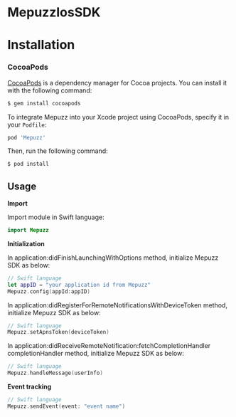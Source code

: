 # MepuzzIosSDK
# Installation

### CocoaPods

[CocoaPods](http://cocoapods.org) is a dependency manager for Cocoa projects. You can install it with the following command:

```bash
$ gem install cocoapods
```

To integrate Mepuzz into your Xcode project using CocoaPods, specify it in your `Podfile`:

```bash
pod 'Mepuzz'
```

Then, run the following command:

```bash
$ pod install
```

## Usage

**Import**

Import module in Swift language:
```swift
import Mepuzz
```

**Initialization**

In application:didFinishLaunchingWithOptions method, initialize Mepuzz SDK as below:

```swift
// Swift language
let appID = "your application id from Mepuzz"
Mepuzz.config(appId:appID)
```
In application:didRegisterForRemoteNotificationsWithDeviceToken method, initialize Mepuzz SDK as below:
```swift
// Swift language
Mepuzz.setApnsToken(deviceToken)
```
In application:didReceiveRemoteNotification:fetchCompletionHandler completionHandler method, initialize Mepuzz SDK as below:

```swift
// Swift language
Mepuzz.handleMessage(userInfo)
```
**Event tracking**
```swift
// Swift language
Mepuzz.sendEvent(event: "event name")
```
